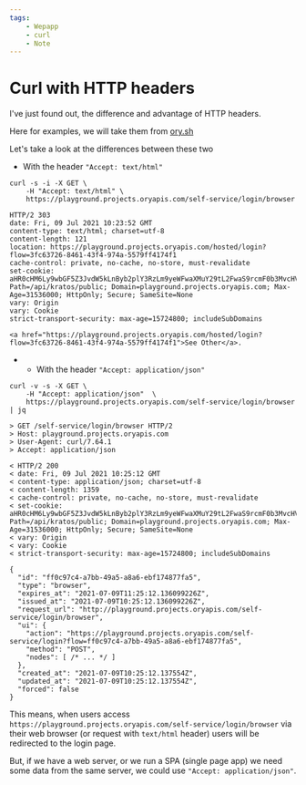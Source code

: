 ```yaml
---
tags:
    - Wepapp
    - curl
    - Note
---
```

# Curl with HTTP headers

I've just found out, the difference and advantage of HTTP headers.

Here for examples, we will take them from [ory.sh](https://www.ory.sh/docs/kratos/self-service)

Let's take a look at the differences between these two

- With the header `"Accept: text/html"`
```
curl -s -i -X GET \
    -H "Accept: text/html" \
    https://playground.projects.oryapis.com/self-service/login/browser

HTTP/2 303
date: Fri, 09 Jul 2021 10:23:52 GMT
content-type: text/html; charset=utf-8
content-length: 121
location: https://playground.projects.oryapis.com/hosted/login?flow=3fc63726-8461-43f4-974a-5579ff4174f1
cache-control: private, no-cache, no-store, must-revalidate
set-cookie: aHR0cHM6Ly9wbGF5Z3JvdW5kLnByb2plY3RzLm9yeWFwaXMuY29tL2FwaS9rcmF0b3MvcHVibGlj_csrf_token=Lk9swSOlimGS9LI5HslOyEKGL4hMQzWHnwnQpm9HGAA=; Path=/api/kratos/public; Domain=playground.projects.oryapis.com; Max-Age=31536000; HttpOnly; Secure; SameSite=None
vary: Origin
vary: Cookie
strict-transport-security: max-age=15724800; includeSubDomains

<a href="https://playground.projects.oryapis.com/hosted/login?flow=3fc63726-8461-43f4-974a-5579ff4174f1">See Other</a>.
```

- - With the header `"Accept: application/json"`
```
curl -v -s -X GET \
    -H "Accept: application/json"  \
    https://playground.projects.oryapis.com/self-service/login/browser | jq

> GET /self-service/login/browser HTTP/2
> Host: playground.projects.oryapis.com
> User-Agent: curl/7.64.1
> Accept: application/json

< HTTP/2 200
< date: Fri, 09 Jul 2021 10:25:12 GMT
< content-type: application/json; charset=utf-8
< content-length: 1359
< cache-control: private, no-cache, no-store, must-revalidate
< set-cookie: aHR0cHM6Ly9wbGF5Z3JvdW5kLnByb2plY3RzLm9yeWFwaXMuY29tL2FwaS9rcmF0b3MvcHVibGlj_csrf_token=UlKMcLe00G8B9GjC7D1I5rvQ6P79Q0YpzKb4lo7uLtw=; Path=/api/kratos/public; Domain=playground.projects.oryapis.com; Max-Age=31536000; HttpOnly; Secure; SameSite=None
< vary: Origin
< vary: Cookie
< strict-transport-security: max-age=15724800; includeSubDomains

{
  "id": "ff0c97c4-a7bb-49a5-a8a6-ebf174877fa5",
  "type": "browser",
  "expires_at": "2021-07-09T11:25:12.136099226Z",
  "issued_at": "2021-07-09T10:25:12.136099226Z",
  "request_url": "http://playground.projects.oryapis.com/self-service/login/browser",
  "ui": {
    "action": "https://playground.projects.oryapis.com/self-service/login?flow=ff0c97c4-a7bb-49a5-a8a6-ebf174877fa5",
    "method": "POST",
    "nodes": [ /* ... */ ]
  },
  "created_at": "2021-07-09T10:25:12.137554Z",
  "updated_at": "2021-07-09T10:25:12.137554Z",
  "forced": false
}
```

This means, when users access `https://playground.projects.oryapis.com/self-service/login/browser` via their web browser (or request with `text/html` header) users will be redirected to the login page.

But, if we have a web server, or we run a SPA (single page app) we need some data from the same server, we could use `"Accept: application/json"`.